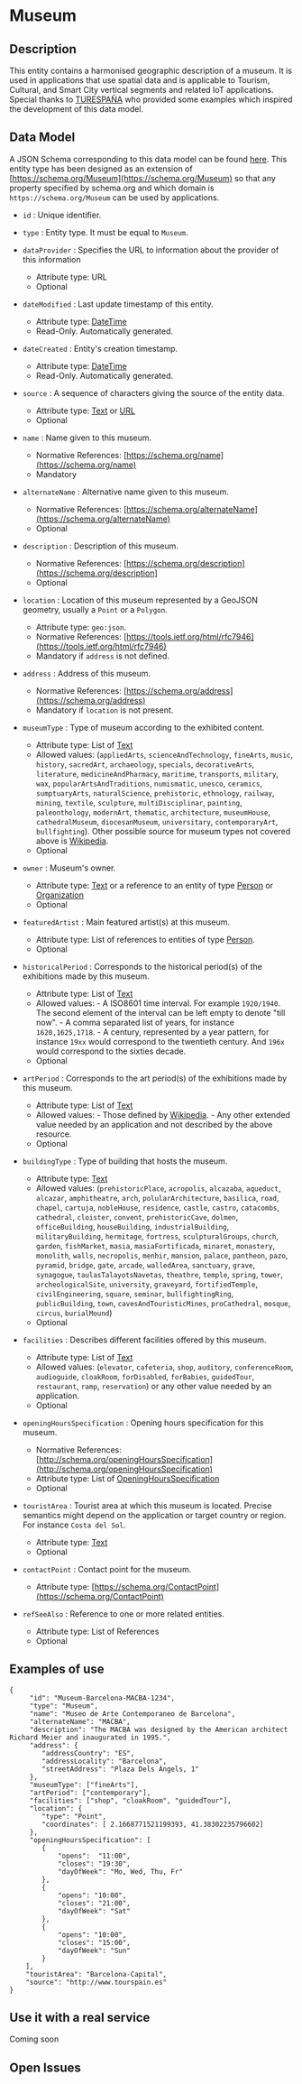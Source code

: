# Museum

## Description


<!-- textlint-disable no-dead-link -->
This entity contains a harmonised geographic description of a museum. It is used
in applications that use spatial data and is applicable to Tourism, Cultural,
and Smart City vertical segments and related IoT applications. Special thanks to
[TURESPAÑA](https://www.tourspain.es/en-us) who provided some
examples which inspired the development of this data model.
<!-- textlint-enable no-dead-link -->

## Data Model

A JSON Schema corresponding to this data model can be found
[here](http://fiware.github.io/dataModels/specs/PointOfInterest/Museum/schema.json).
This entity type has been designed as an extension of
[https://schema.org/Museum](https://schema.org/Museum) so that any property
specified by schema.org and which domain is `https://schema.org/Museum` can be
used by applications.

- `id` : Unique identifier.

- `type` : Entity type. It must be equal to `Museum`.

- `dataProvider` : Specifies the URL to information about the provider of this information
  - Attribute type: URL
  - Optional

- `dateModified` : Last update timestamp of this entity.

  - Attribute type: [DateTime](https://schema.org/DateTime)
  - Read-Only. Automatically generated.

- `dateCreated` : Entity's creation timestamp.
  - Attribute type: [DateTime](https://schema.org/DateTime)
  - Read-Only. Automatically generated.
- `source` : A sequence of characters giving the source of the entity data.
  - Attribute type: [Text](https://schema.org/Text) or
        [URL](https://schema.org/URL)
  - Optional
- `name` : Name given to this museum.
  - Normative References: [https://schema.org/name](https://schema.org/name)
  - Mandatory
- `alternateName` : Alternative name given to this museum.

  - Normative References:
        [https://schema.org/alternateName](https://schema.org/alternateName)
  - Optional

- `description` : Description of this museum.

  - Normative References:
        [https://schema.org/description](https://schema.org/description]
  - Optional

- `location` : Location of this museum represented by a GeoJSON geometry,
    usually a `Point` or a `Polygon`.
  - Attribute type: `geo:json`.
  - Normative References:
        [https://tools.ietf.org/html/rfc7946](https://tools.ietf.org/html/rfc7946)
  - Mandatory if `address` is not defined.
- `address` : Address of this museum.
  - Normative References:
        [https://schema.org/address](https://schema.org/address)
  - Mandatory if `location` is not present.
- `museumType` : Type of museum according to the exhibited content.
  - Attribute type: List of [Text](https://schema.org/Text)
  - Allowed values: (`appliedArts`, `scienceAndTechnology`, `fineArts`,
        `music`, `history`, `sacredArt`, `archaeology`, `specials`,
        `decorativeArts`, `literature`, `medicineAndPharmacy`, `maritime`,
        `transports`, `military`, `wax`, `popularArtsAndTraditions`,
        `numismatic`, `unesco`, `ceramics`, `sumptuaryArts`, `naturalScience`,
        `prehistoric`, `ethnology`, `railway`, `mining`, `textile`, `sculpture`,
        `multiDisciplinar`, `painting`, `paleonthology`, `modernArt`,
        `thematic`, `architecture`, `museumHouse`, `cathedralMuseum`,
        `diocesanMuseum`, `universitary`, `contemporaryArt`, `bullfighting`).
        Other possible source for museum types not covered above is
        [Wikipedia](https://en.wikipedia.org/wiki/Category:Types_of_museum).
  - Optional
- `owner` : Museum's owner.

  - Attribute type: [Text](https://schema.org/Text) or a reference to an
        entity of type [Person](https://schema.org/Person) or
        [Organization](https://schema.org/Organization)
  - Optional

- `featuredArtist` : Main featured artist(s) at this museum.

  - Attribute type: List of references to entities of type
        [Person](https://schema.org/Person).
  - Optional

- `historicalPeriod` : Corresponds to the historical period(s) of the
    exhibitions made by this museum.
  - Attribute type: List of [Text](https://schema.org/Text)
  - Allowed values:
        -   A ISO8601 time interval. For example `1920/1940`. The second element
            of the interval can be left empty to denote "till now".
        -   A comma separated list of years, for instance `1620,1625,1718`.
        -   A century, represented by a year pattern, for instance `19xx` would
            correspond to the twentieth century. And `196x` would correspond to
            the sixties decade.
  - Optional
- `artPeriod` : Corresponds to the art period(s) of the exhibitions made by
    this museum.

  - Attribute type: List of [Text](https://schema.org/Text)
  - Allowed values:
        -   Those defined by
            [Wikipedia](https://en.wikipedia.org/wiki/Art_periods).
        -   Any other extended value needed by an application and not described
            by the above resource.
  - Optional

- `buildingType` : Type of building that hosts the museum.

  - Attribute type: [Text](https://schema.org/Text)
  - Allowed values: (`prehistoricPlace`, `acropolis`, `alcazaba`,
        `aqueduct`, `alcazar`, `amphitheatre`, `arch`, `polularArchitecture`,
        `basilica`, `road`, `chapel`, `cartuja`, `nobleHouse`, `residence`,
        `castle`, `castro`, `catacombs`, `cathedral`, `cloister`, `convent`,
        `prehistoricCave`, `dolmen`, `officeBuilding`, `houseBuilding`,
        `industrialBuilding`, `militaryBuilding`, `hermitage`, `fortress`,
        `sculpturalGroups`, `church`, `garden`, `fishMarket`, `masia`,
        `masiaFortificada`, `minaret`, `monastery`, `monolith`, `walls`,
        `necropolis`, `menhir`, `mansion`, `palace`, `pantheon`, `pazo`,
        `pyramid`, `bridge`, `gate`, `arcade`, `walledArea`, `sanctuary`,
        `grave`, `synagogue`, `taulasTalayotsNavetas`, `theathre`, `temple`,
        `spring`, `tower`, `archeologicalSite`, `university`, `graveyard`,
        `fortifiedTemple`, `civilEngineering`, `square`, `seminar`,
        `bullfightingRing`, `publicBuilding`, `town`, `cavesAndTouristicMines`,
        `proCathedral`, `mosque`, `circus`, `burialMound`)
  - Optional

- `facilities` : Describes different facilities offered by this museum.
  - Attribute type: List of [Text](https://schema.org/Text)
  - Allowed values: (`elevator`, `cafeteria`, `shop`, `auditory`,
        `conferenceRoom`, `audioguide`, `cloakRoom`, `forDisabled`, `forBabies`,
        `guidedTour`, `restaurant`, `ramp`, `reservation`) or any other value
        needed by an application.
  - Optional
- `openingHoursSpecification` : Opening hours specification for this museum.

  - Normative References:
        [http://schema.org/openingHoursSpecification](http://schema.org/openingHoursSpecification)
  - Attribute type: List of
        [OpeningHoursSpecification](https://schema.org/OpeningHoursSpecification)
  - Optional

- `touristArea` : Tourist area at which this museum is located. Precise
    semantics might depend on the application or target country or region. For
    instance `Costa del Sol`.
  - Attribute type: [Text](https://schema.org/Text) 
  - Optional
- `contactPoint` : Contact point for the museum.

  - Attribute type:
        [https://schema.org/ContactPoint](https://schema.org/ContactPoint)

- `refSeeAlso` : Reference to one or more related entities.
  - Attribute type: List of References
  - Optional

## Examples of use

    {
         "id": "Museum-Barcelona-MACBA-1234",
         "type": "Museum",
         "name": "Museo de Arte Contemporaneo de Barcelona",
         "alternateName": "MACBA",
         "description": "The MACBA was designed by the American architect Richard Meier and inaugurated in 1995.",
         "address": {
            "addressCountry": "ES",
            "addressLocality": "Barcelona",
            "streetAddress": "Plaza Dels Àngels, 1"
         },
         "museumType": ["fineArts"],
         "artPeriod": ["contemporary"],
         "facilities": ["shop", "cloakRoom", "guidedTour"],
         "location": {
            "type": "Point",
            "coordinates": [ 2.1668771521199393, 41.38302235796602]
         },
         "openingHoursSpecification": [
            {
                "opens":  "11:00",
                "closes": "19:30",
                "dayOfWeek": "Mo, Wed, Thu, Fr"
            },
            {
                "opens": "10:00",
                "closes": "21:00",
                "dayOfWeek": "Sat"
            },
            {
                "opens": "10:00",
                "closes": "15:00",
                "dayOfWeek": "Sun"
            }
        ],
        "touristArea": "Barcelona-Capital",
        "source": "http://www.tourspain.es"
    }

## Use it with a real service

Coming soon

## Open Issues
